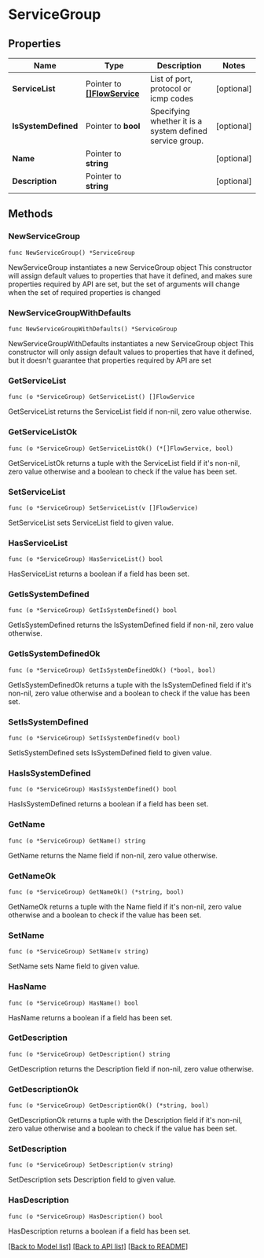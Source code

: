 # ServiceGroup

## Properties

Name | Type | Description | Notes
------------ | ------------- | ------------- | -------------
**ServiceList** | Pointer to [**[]FlowService**](FlowService.md) | List of port, protocol or icmp codes | [optional] 
**IsSystemDefined** | Pointer to **bool** | Specifying whether it is a system defined service group. | [optional] 
**Name** | Pointer to **string** |  | [optional] 
**Description** | Pointer to **string** |  | [optional] 

## Methods

### NewServiceGroup

`func NewServiceGroup() *ServiceGroup`

NewServiceGroup instantiates a new ServiceGroup object
This constructor will assign default values to properties that have it defined,
and makes sure properties required by API are set, but the set of arguments
will change when the set of required properties is changed

### NewServiceGroupWithDefaults

`func NewServiceGroupWithDefaults() *ServiceGroup`

NewServiceGroupWithDefaults instantiates a new ServiceGroup object
This constructor will only assign default values to properties that have it defined,
but it doesn't guarantee that properties required by API are set

### GetServiceList

`func (o *ServiceGroup) GetServiceList() []FlowService`

GetServiceList returns the ServiceList field if non-nil, zero value otherwise.

### GetServiceListOk

`func (o *ServiceGroup) GetServiceListOk() (*[]FlowService, bool)`

GetServiceListOk returns a tuple with the ServiceList field if it's non-nil, zero value otherwise
and a boolean to check if the value has been set.

### SetServiceList

`func (o *ServiceGroup) SetServiceList(v []FlowService)`

SetServiceList sets ServiceList field to given value.

### HasServiceList

`func (o *ServiceGroup) HasServiceList() bool`

HasServiceList returns a boolean if a field has been set.

### GetIsSystemDefined

`func (o *ServiceGroup) GetIsSystemDefined() bool`

GetIsSystemDefined returns the IsSystemDefined field if non-nil, zero value otherwise.

### GetIsSystemDefinedOk

`func (o *ServiceGroup) GetIsSystemDefinedOk() (*bool, bool)`

GetIsSystemDefinedOk returns a tuple with the IsSystemDefined field if it's non-nil, zero value otherwise
and a boolean to check if the value has been set.

### SetIsSystemDefined

`func (o *ServiceGroup) SetIsSystemDefined(v bool)`

SetIsSystemDefined sets IsSystemDefined field to given value.

### HasIsSystemDefined

`func (o *ServiceGroup) HasIsSystemDefined() bool`

HasIsSystemDefined returns a boolean if a field has been set.

### GetName

`func (o *ServiceGroup) GetName() string`

GetName returns the Name field if non-nil, zero value otherwise.

### GetNameOk

`func (o *ServiceGroup) GetNameOk() (*string, bool)`

GetNameOk returns a tuple with the Name field if it's non-nil, zero value otherwise
and a boolean to check if the value has been set.

### SetName

`func (o *ServiceGroup) SetName(v string)`

SetName sets Name field to given value.

### HasName

`func (o *ServiceGroup) HasName() bool`

HasName returns a boolean if a field has been set.

### GetDescription

`func (o *ServiceGroup) GetDescription() string`

GetDescription returns the Description field if non-nil, zero value otherwise.

### GetDescriptionOk

`func (o *ServiceGroup) GetDescriptionOk() (*string, bool)`

GetDescriptionOk returns a tuple with the Description field if it's non-nil, zero value otherwise
and a boolean to check if the value has been set.

### SetDescription

`func (o *ServiceGroup) SetDescription(v string)`

SetDescription sets Description field to given value.

### HasDescription

`func (o *ServiceGroup) HasDescription() bool`

HasDescription returns a boolean if a field has been set.


[[Back to Model list]](../README.md#documentation-for-models) [[Back to API list]](../README.md#documentation-for-api-endpoints) [[Back to README]](../README.md)


